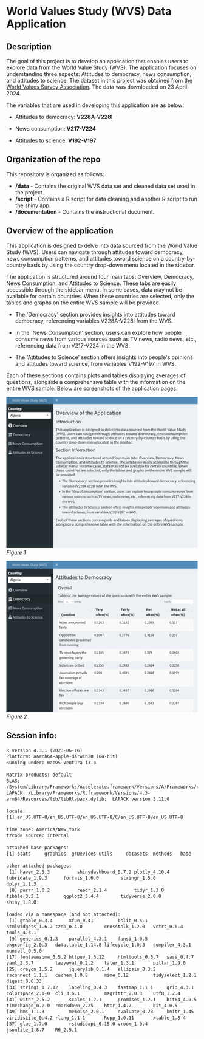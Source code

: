 # World Values Study (WVS) Data Application

## Description

The goal of this project is to develop an application that enables users to explore data from the World Value Study (WVS). The application focuses on understanding three aspects: Attitudes to democracy, news consumption, and attitudes to science. The dataset in this project was obtained from [the World Values Survey Association](https://www.worldvaluessurvey.org/WVSDocumentationWV6.jsp). The data was downloaded on 23 April 2024.

The variables that are used in developing this application are as below:

-   Attitudes to democracy: **V228A-V228I**

-   News consumption: **V217-V224**

-   Attitudes to science: **V192-V197**

## Organization of the repo

This repository is organized as follows:

-   **/data** - Contains the original WVS data set and cleaned data set used in the project.
-   **/script** - Contains a R script for data cleaning and another R script to run the shiny app.
-   **/documentation** - Contains the instructional document.

## Overview of the application

This application is designed to delve into data sourced from the World Value Study (WVS). Users can navigate through attitudes toward democracy, news consumption patterns, and attitudes toward science on a country-by-country basis by using the country drop-down menu located in the sidebar.

The application is structured around four main tabs: Overview, Democracy, News Consumption, and Attitudes to Science. These tabs are easily accessible through the sidebar menu. In some cases, data may not be available for certain countries. When these countries are selected, only the tables and graphs on the entire WVS sample will be provided.

-   The 'Democracy' section provides insights into attitudes toward democracy, referencing variables V228A-V228I from the WVS.

-   In the 'News Consumption' section, users can explore how people consume news from various sources such as TV news, radio news, etc., referencing data from V217-V224 in the WVS.

-   The 'Attitudes to Science' section offers insights into people's opinions and attitudes toward science, from variables V192-V197 in WVS.

Each of these sections contains plots and tables displaying averages of questions, alongside a comprehensive table with the information on the entire WVS sample. Below are screenshots of the application pages.

![](figs/overview.jpg) *Figure 1*

![](figs/democracy.jpg) *Figure 2*

## Session info:

```         
R version 4.3.1 (2023-06-16)
Platform: aarch64-apple-darwin20 (64-bit)
Running under: macOS Ventura 13.3

Matrix products: default
BLAS:   /System/Library/Frameworks/Accelerate.framework/Versions/A/Frameworks/vecLib.framework/Versions/A/libBLAS.dylib 
LAPACK: /Library/Frameworks/R.framework/Versions/4.3-arm64/Resources/lib/libRlapack.dylib;  LAPACK version 3.11.0

locale:
[1] en_US.UTF-8/en_US.UTF-8/en_US.UTF-8/C/en_US.UTF-8/en_US.UTF-8

time zone: America/New_York
tzcode source: internal

attached base packages:
[1] stats     graphics  grDevices utils     datasets  methods   base     

other attached packages:
 [1] haven_2.5.3          shinydashboard_0.7.2 plotly_4.10.4        lubridate_1.9.3      forcats_1.0.0        stringr_1.5.0        dplyr_1.1.3         
 [8] purrr_1.0.2          readr_2.1.4          tidyr_1.3.0          tibble_3.2.1         ggplot2_3.4.4        tidyverse_2.0.0      shiny_1.8.0         

loaded via a namespace (and not attached):
 [1] gtable_0.3.4      xfun_0.41         bslib_0.5.1       htmlwidgets_1.6.2 tzdb_0.4.0        crosstalk_1.2.0   vctrs_0.6.4       tools_4.3.1      
 [9] generics_0.1.3    parallel_4.3.1    fansi_1.0.5       pkgconfig_2.0.3   data.table_1.14.8 lifecycle_1.0.3   compiler_4.3.1    munsell_0.5.0    
[17] fontawesome_0.5.2 httpuv_1.6.12     htmltools_0.5.7   sass_0.4.7        yaml_2.3.7        lazyeval_0.2.2    later_1.3.1       pillar_1.9.0     
[25] crayon_1.5.2      jquerylib_0.1.4   ellipsis_0.3.2    rsconnect_1.1.1   cachem_1.0.8      mime_0.12         tidyselect_1.2.1  digest_0.6.33    
[33] stringi_1.7.12    labeling_0.4.3    fastmap_1.1.1     grid_4.3.1        colorspace_2.1-0  cli_3.6.1         magrittr_2.0.3    utf8_1.2.4       
[41] withr_2.5.2       scales_1.2.1      promises_1.2.1    bit64_4.0.5       timechange_0.2.0  rmarkdown_2.25    httr_1.4.7        bit_4.0.5        
[49] hms_1.1.3         memoise_2.0.1     evaluate_0.23     knitr_1.45        viridisLite_0.4.2 rlang_1.1.1       Rcpp_1.0.11       xtable_1.8-4     
[57] glue_1.7.0        rstudioapi_0.15.0 vroom_1.6.4       jsonlite_1.8.7    R6_2.5.1         
```
